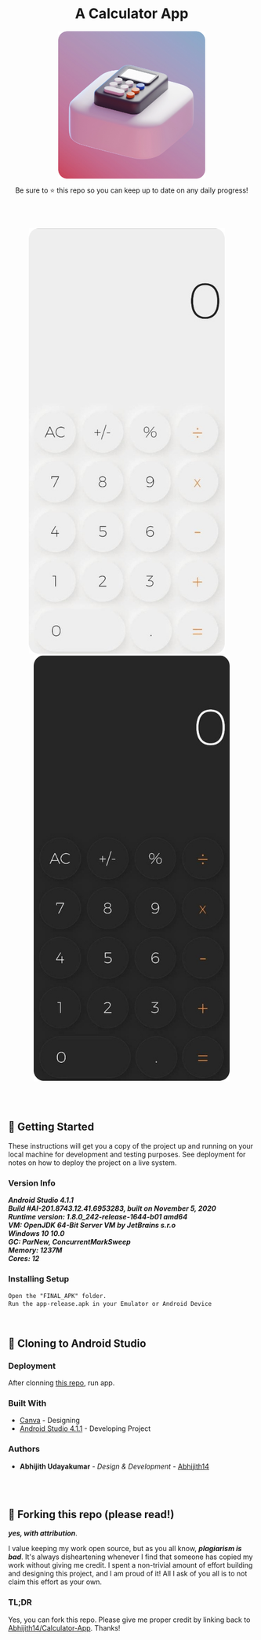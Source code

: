 <h1 align="center">
  A Calculator App
</h1>

<p align="center">
<img src='readme_assets/icon-512x512.png' align="center" width=300>
</p>

<p align="center">
  Be sure to ⭐ this repo so you can keep up to date on any daily progress!
</p>

<br>
<br>

<center>

![demo1](https://raw.githubusercontent.com/Abhijith14/Calculator-App/master/readme_assets/demo_w.png) &nbsp;&nbsp;&nbsp;&nbsp;
![demo2](https://raw.githubusercontent.com/Abhijith14/Calculator-App/master/readme_assets/demo_b.png)

</center>

<br>
<br>


## 📕 Getting Started

These instructions will get you a copy of the project up and running on your local machine for development and testing purposes. See deployment for notes on how to deploy the project on a live system.

### Version Info

_**Android Studio 4.1.1**_  
_**Build #AI-201.8743.12.41.6953283, built on November 5, 2020**_  
_**Runtime version: 1.8.0_242-release-1644-b01 amd64**_  
_**VM: OpenJDK 64-Bit Server VM by JetBrains s.r.o**_  
_**Windows 10 10.0**_  
_**GC: ParNew, ConcurrentMarkSweep**_  
_**Memory: 1237M**_  
_**Cores: 12**_  


### Installing Setup


```
Open the "FINAL_APK" folder.
Run the app-release.apk in your Emulator or Android Device
```

<br>

## 🔧 Cloning to Android Studio

### Deployment

After clonning [this repo](https://github.com/Abhijith14/Calculator-App.git), run app.

### Built With

* [Canva](https://www.canva.com/) - Designing
* [Android Studio 4.1.1](https://developer.android.com/studio) - Developing Project


### Authors

* **Abhijith Udayakumar** - *Design & Development* - [Abhijith14](https://github.com/Abhijith14)

<br>
<br>

## 🚨 Forking this repo (please read!)

_**yes, with attribution**_.

I value keeping my work open source, but as you all know, _**plagiarism is bad**_. It's always disheartening whenever I find that someone has copied my work without giving me credit. I spent a non-trivial amount of effort building and designing this project, and I am proud of it! All I ask of you all is to not claim this effort as your own.


### TL;DR

Yes, you can fork this repo. Please give me proper credit by linking back to [Abhijith14/Calculator-App](https://github.com/Abhijith14/Calculator-App). Thanks!
